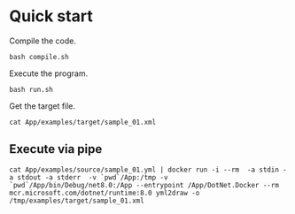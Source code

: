 # Quick start

Compile the code.

```
bash compile.sh
```

Execute the program.

```
bash run.sh
```

Get the target file.

```
cat App/examples/target/sample_01.xml
```

## Execute via pipe

```
cat App/examples/source/sample_01.yml | docker run -i --rm  -a stdin -a stdout -a stderr  -v `pwd`/App:/tmp -v `pwd`/App/bin/Debug/net8.0:/App --entrypoint /App/DotNet.Docker --rm mcr.microsoft.com/dotnet/runtime:8.0 yml2draw -o /tmp/examples/target/sample_01.xml
```
